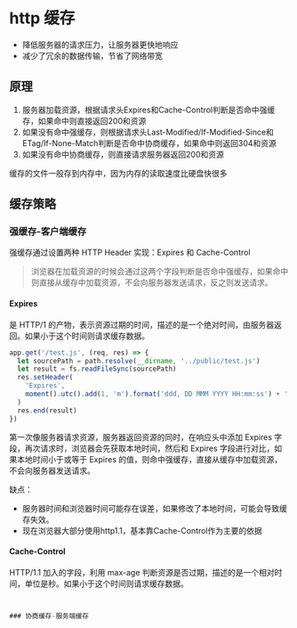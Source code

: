 # http 缓存

- 降低服务器的请求压力，让服务器更快地响应
- 减少了冗余的数据传输，节省了网络带宽

## 原理

1. 服务器加载资源，根据请求头Expires和Cache-Control判断是否命中强缓存，如果命中则直接返回200和资源
2. 如果没有命中强缓存，则根据请求头Last-Modified/If-Modified-Since和ETag/If-None-Match判断是否命中协商缓存，如果命中则返回304和资源
3. 如果没有命中协商缓存，则直接请求服务器返回200和资源

缓存的文件一般存到内存中，因为内存的读取速度比硬盘快很多

## 缓存策略

### 强缓存-客户端缓存

强缓存通过设置两种 HTTP Header 实现：Expires 和 Cache-Control

> 浏览器在加载资源的时候会通过这两个字段判断是否命中强缓存，如果命中则直接从缓存中加载资源，不会向服务器发送请求，反之则发送请求。

#### Expires

是 HTTP/1 的产物，表示资源过期的时间，描述的是一个绝对时间，由服务器返回。如果小于这个时间则请求缓存数据。

```js
app.get('/test.js', (req, res) => {
  let sourcePath = path.resolve(__dirname, '../public/test.js')
  let result = fs.readFileSync(sourcePath)
  res.setHeader(
    'Expires',
    moment().utc().add(1, 'm').format('ddd, DD MMM YYYY HH:mm:ss') + ' GMT' // 设置1分钟后过期
  )
  res.end(result)
})
```

第一次像服务器请求资源，服务器返回资源的同时，在响应头中添加 Expires 字段，再次请求时，浏览器会先获取本地时间，然后和 Expires 字段进行对比，如果本地时间小于或等于 Expires 的值，则命中强缓存，直接从缓存中加载资源，不会向服务器发送请求。

缺点：

- 服务器时间和浏览器时间可能存在误差，如果修改了本地时间，可能会导致缓存失效。
- 现在浏览器大部分使用http1.1，基本靠Cache-Control作为主要的依据

#### Cache-Control

HTTP/1.1 加入的字段，利用 max-age 判断资源是否过期，描述的是一个相对时间，单位是秒。如果小于这个时间则请求缓存数据。

```js


### 协商缓存-服务端缓存